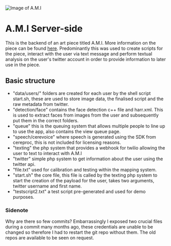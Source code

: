 ![Image of A.M.I](https://joemcalister.com/img/final/articles/ami/ami-hero-2-lower.jpg)

# A.M.I Server-side
This is the backend of an art piece titled A.M.I. More information on the piece can be found [here](https://joemcalister.com/ami). Predominantly this was used to create scripts for the piece, interact with the user via text message and perform textual analysis on the user's twitter account in order to provide information to later use in the piece.

## Basic structure
* "data/users/" folders are created for each user by the shell script start.sh, these are used to store image data, the finalised script and the raw metadata from twitter.
* "detection/face" contains the face detection c++ file and harr.xml. This is used to extract faces from images from the user and subsequently put them in the correct folders.
* "queue" this is the queuing system that allows multiple people to line up to use the app, also contains the view queue page.
* "speech/cerevoice" where speech is generated using the SDK from cereproc, this is not included for licensing reasons.
* "texting" the php system that provides a webhook for twilio allowing the user to text to interact with A.M.I
* "twitter" simple php system to get information about the user using the twitter api.
* "file.txt" used for calibration and testing within the mapping system.
* "start.sh" the core file, this file is called by the texting php system to start the creation of the payload for the user, takes two arguments, twitter username and first name.
* "testscript2.txt" a test script pre-generated and used for demo purposes.

### Sidenote
Why are there so few commits? Embarrassingly I exposed two crucial files during a commit many months ago, these credentials are unable to be changed so therefore I had to restart the git repo without them. The old repos are available to be seen on request.
